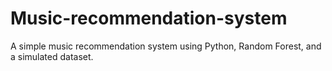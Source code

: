 # Music-recommendation-system
A simple music recommendation system using Python, Random Forest, and a simulated dataset.

